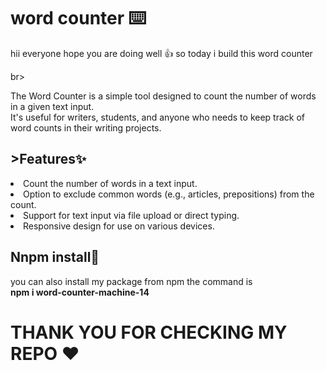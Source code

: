 <h1>word counter ⌨️</h1>
<p>hii everyone hope you are doing well 👍 so today i build this word counter </p>br>
<p>The Word Counter is a simple tool designed to count the number of words in a given text input.</br> 
It's useful for writers, students, and anyone who needs to keep track of word counts in their writing projects.</p>
<h2>>Features✨</h2
<ul>
  <li>Count the number of words in a text input.</li>
<li>Option to exclude common words (e.g., articles, prepositions) from the count.</li>
<li>Support for text input via file upload or direct typing.</li>
<li>Responsive design for use on various devices.</li></ul>
<h2>Nnpm install🎯</h2>
<p>you can also install my package from npm the command is<br/>
  <b>npm i word-counter-machine-14</b></p>

<h1>THANK YOU FOR CHECKING MY REPO ❤️</h1>
